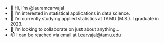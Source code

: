- 👋 Hi, I’m @lauramcarvajal
- 👀 I’m interested in statistical applications in data science.
- 🌱 I’m currently studying applied statistics at TAMU (M.S.). I graduate in 2023.
- 💞️ I’m looking to collaborate on just about anything...
- 📫 I can be reached via email at l.carvajal@tamu.edu

<!---
lauramcarvajal/lauramcarvajal is a ✨ special ✨ repository because its `README.md` (this file) appears on your GitHub profile.
You can click the Preview link to take a look at your changes.
--->

